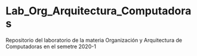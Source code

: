 # Lab_Org_Arquitectura_Computadoras
Repositorio del laboratorio de la materia Organización y Arquitectura de Computadoras en el semetre 2020-1
